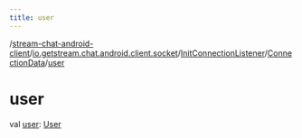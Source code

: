```yaml
---
title: user
---
```

/[stream-chat-android-client](../../../index.md)/[io.getstream.chat.android.client.socket](../../index.md)/[InitConnectionListener](../index.md)/[ConnectionData](index.md)/[user](user.md)  
  
  
  
# user  
val [user](user.md): [User](../../../io.getstream.chat.android.client.models/User/index.md)
